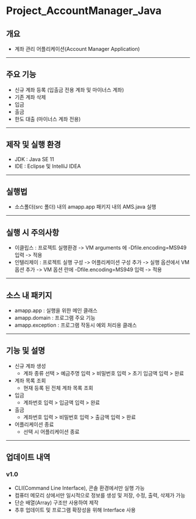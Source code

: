 # Project_AccountManager_Java

## 개요
* 계좌 관리 어플리케이션(Account Manager Application)

---
## 주요 기능
* 신규 계좌 등록 (입출금 전용 계좌 및 마이너스 계좌)
* 기존 계좌 삭제
* 입금
* 출금
* 한도 대출 (마이너스 계좌 전용)

---
## 제작 및 실행 환경
* JDK : Java SE 11
* IDE : Eclipse 및 IntelliJ IDEA

---
## 실행법
* 소스폴더(src 폴더) 내의 amapp.app 패키지 내의 AMS.java 실행

---
## 실행 시 주의사항
* 이클립스 : 프로젝트 실행환경 -> VM arguments 에 -Dfile.encoding=MS949 입력 -> 적용
* 인텔리제이 : 프로젝트 실행 구성 -> 어플리케이션 구성 추가 -> 실행 옵션에서 VM 옵션 추가 -> VM 옵션 란에 -Dfile.encoding=MS949 입력 -> 적용

---
## 소스 내 패키지
* amapp.app : 실행을 위한 메인 클래스
* amapp.domain : 프로그램 주요 기능
* amapp.exception : 프로그램 작동시 예외 처리용 클래스

---
## 기능 및 설명
* 신규 계좌 생성
  * 계좌 종류 선택 > 예금주명 입력 > 비밀번호 입력 > 초기 입금액 입력 > 완료
* 계좌 목록 조회
  * 현재 등록 된 전체 계좌 목록 조회
* 입금
  * 계좌번호 입력 > 입금액 입력 > 완료
* 출금
  * 계좌번호 입력 > 비밀번호 입력 > 출금액 입력 > 완료
* 어플리케이션 종료
  * 선택 시 어플리케이션 종료

---
## 업데이트 내역

### v1.0
* CLI(Command Line Interface), 콘솔 환경에서만 실행 가능
* 컴퓨터 메모리 상에서만 일시적으로 정보를 생성 및 저장, 수정, 출력, 삭제가 가능
* 단순 배열(Array) 구조만 사용하여 제작
* 추후 업데이트 및 프로그램 확장성을 위해 Interface 사용